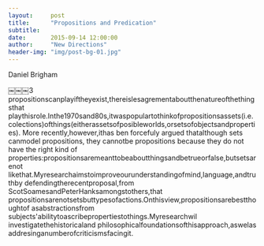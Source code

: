 ```yaml
---
layout:     post
title:      "Propositions and Predication"
subtitle:   
date:       2015-09-14 12:00:00
author:     "New Directions"
header-img: "img/post-bg-01.jpg"
---
```


Daniel Brigham

￼￼￼3
propositionscanplayiftheyexist,thereislesagrementaboutthenatureofthethingsthat playthisrole.Inthe1970sand80s,itwaspopulartothinkofpropositionsassets(i.e. colections)ofthings(eitherassetsofposibleworlds,orsetsofobjectsandproperties). More recently,however,ithas ben forcefuly argued thatalthough sets canmodel propositions, they cannotbe propositions because they do not have the right kind of properties:propositionsaremeanttobeaboutthingsandbetrueorfalse,butsetsarenot likethat.Myresearchaimstoimproveourunderstandingofmind,language,andtruthby defendingtherecentproposal,from ScotSoamesandPeterHanksamongstothers,that propositionsarenotsetsbuttypesofactions.Onthisview,propositionsarebestthoughtof asabstractionsfrom subjects'abilitytoascribepropertiestothings.Myresearchwil investigatethehistoricaland philosophicalfoundationsofthisapproach,aswelas addresinganumberofcriticismsfacingit.
